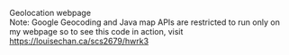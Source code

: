 Geolocation webpage <br /> 
Note: Google Geocoding and Java map APIs are restricted to run only on my webpage so to see this code in action, visit https://louisechan.ca/scs2679/hwrk3 
